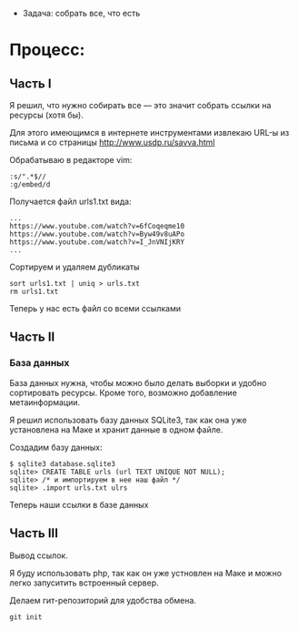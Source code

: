 * Задача: собрать все, что есть

# Процесс:

## Часть I

Я решил, что нужно собирать все — это значит собрать ссылки на ресурсы (хотя бы).

Для этого имеющимся в интернете инструментами извлекаю URL-ы из письма и со страницы http://www.usdp.ru/savva.html

Обрабатываю в редакторе vim:
```
:s/".*$//
:g/embed/d
```

Получается файл urls1.txt вида:

```
...
https://www.youtube.com/watch?v=6fCoqeqme10
https://www.youtube.com/watch?v=Byw49v8uAPo
https://www.youtube.com/watch?v=I_JnVNIjKRY
...
```

Сортируем и удаляем дубликаты

```
sort urls1.txt | uniq > urls.txt
rm urls1.txt
```

Теперь у нас есть файл со всеми ссылками

## Часть II

### База данных

База данных нужна, чтобы можно было делать выборки и удобно сортировать ресурсы. Кроме того, возможно добавление метаинформации.

Я решил использовать базу данных SQLite3, так как она уже установлена на Маке и хранит данные в одном файле.

Создадим базу данных:
```
$ sqlite3 database.sqlite3
sqlite> CREATE TABLE urls (url TEXT UNIQUE NOT NULL);
sqlite> /* и импортируем в нее наш файл */
sqlite> .import urls.txt ulrs
```

Теперь наши ссылки в базе данных

## Часть III

Вывод ссылок.

Я буду использовать php, так как он уже устновлен на Маке и можно легко запуситить встроенный сервер.

Делаем гит-репозиторий для удобства обмена.

```
git init
```

